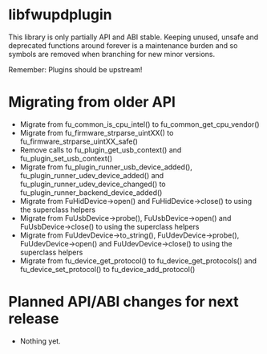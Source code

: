 libfwupdplugin
==============

This library is only partially API and ABI stable. Keeping unused, unsafe and
deprecated functions around forever is a maintenance burden and so symbols are
removed when branching for new minor versions.

Remember: Plugins should be upstream!

Migrating from older API
========================

 * Migrate from fu_common_is_cpu_intel() to fu_common_get_cpu_vendor()
 * Migrate from fu_firmware_strparse_uintXX() to fu_firmware_strparse_uintXX_safe()
 * Remove calls to fu_plugin_get_usb_context() and fu_plugin_set_usb_context()
 * Migrate from fu_plugin_runner_usb_device_added(), fu_plugin_runner_udev_device_added()
   and fu_plugin_runner_udev_device_changed() to fu_plugin_runner_backend_device_added()
 * Migrate from FuHidDevice->open() and FuHidDevice->close() to using the superclass helpers
 * Migrate from FuUsbDevice->probe(), FuUsbDevice->open() and FuUsbDevice->close()
   to using the superclass helpers
 * Migrate from FuUdevDevice->to_string(), FuUdevDevice->probe(), FuUdevDevice->open()
   and FuUdevDevice->close() to using the superclass helpers
 * Migrate from fu_device_get_protocol() to fu_device_get_protocols() and
   fu_device_set_protocol() to fu_device_add_protocol()

Planned API/ABI changes for next release
========================================

 * Nothing yet.
